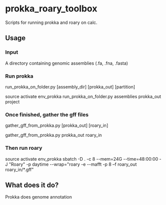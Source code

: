# prokka_roary_toolbox
Scripts for running prokka and roary on calc.




## Usage

### Input
A directory containing genomic assemblies (.fa, .fna, .fasta)

### Run prokka

run_prokka_on_folder.py [assembly_dir] [prokka_out] [partition]

source activate env_prokka
run_prokka_on_folder.py assemblies prokka_out project


### Once finished, gather the gff files

gather_gff_from_prokka.py [prokka_out] [roary_in]

gather_gff_from_prokka.py prokka_out roary_in



### Then run roary
source activate env_prokka
sbatch -D . -c 8 --mem=24G --time=48:00:00 -J "Roary" -p daytime --wrap="roary -e --mafft -p 8 –f roary_out roary_in/*.gff"


## What does it do?

Prokka does genome annotation
